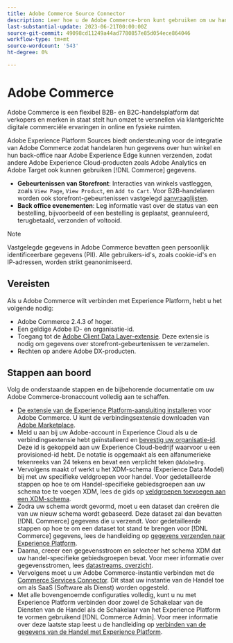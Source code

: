 ```yaml
---
title: Adobe Commerce Source Connector
description: Leer hoe u de Adobe Commerce-bron kunt gebruiken om uw handelsgegevens naar het Experience Platform te brengen.
last-substantial-update: 2023-06-21T00:00:00Z
source-git-commit: 49098cd11249a44ad7780857e85d054ece864046
workflow-type: tm+mt
source-wordcount: '543'
ht-degree: 0%

---
```


# Adobe Commerce

Adobe Commerce is een flexibel B2B- en B2C-handelsplatform dat verkopers en merken in staat stelt hun omzet te versnellen via klantgerichte digitale commerciële ervaringen in online en fysieke ruimten.

Adobe Experience Platform Sources biedt ondersteuning voor de integratie van Adobe Commerce zodat handelaren hun gegevens over hun winkel en hun back-office naar Adobe Experience Edge kunnen verzenden, zodat andere Adobe Experience Cloud-producten zoals Adobe Analytics en Adobe Target ook kunnen gebruiken [!DNL Commerce] gegevens.

* **Gebeurtenissen van Storefront**: Interacties van winkels vastleggen, zoals `View Page`, `View Product`, en `Add to Cart`. Voor B2B-handelaren worden ook storefront-gebeurtenissen vastgelegd [aanvraaglijsten](<https://experienceleague.adobe.com/docs/commerce-admin/b2b/requisition-lists/requisition-lists.html>).
* **Back office evenementen**: Leg informatie vast over de status van een bestelling, bijvoorbeeld of een bestelling is geplaatst, geannuleerd, terugbetaald, verzonden of voltooid.

>[!NOTE]
>
>Vastgelegde gegevens in Adobe Commerce bevatten geen persoonlijk identificeerbare gegevens (PII). Alle gebruikers-id&#39;s, zoals cookie-id&#39;s en IP-adressen, worden strikt geanonimiseerd.

## Vereisten

Als u Adobe Commerce wilt verbinden met Experience Platform, hebt u het volgende nodig:

* Adobe Commerce 2.4.3 of hoger.
* Een geldige Adobe ID- en organisatie-id.
* Toegang tot de [Adobe Client Data Layer-extensie](../../../tags/extensions/client/client-data-layer/overview.md). Deze extensie is nodig om gegevens over storefront-gebeurtenissen te verzamelen.
* Rechten op andere Adobe DX-producten.

## Stappen aan boord

Volg de onderstaande stappen en de bijbehorende documentatie om uw Adobe Commerce-bronaccount volledig aan te schaffen.

* [De extensie van de Experience Platform-aansluiting installeren](https://experienceleague.adobe.com/docs/commerce-merchant-services/experience-platform-connector/fundamentals/install.html) voor Adobe Commerce. U kunt de verbindingsextensie downloaden van [Adobe Marketplace](https://commercemarketplace.adobe.com/magento-experience-platform-connector.html).
* Meld u aan bij uw Adobe-account in Experience Cloud als u de verbindingsextensie hebt geïnstalleerd en [bevestig uw organisatie-id](https://experienceleague.adobe.com/docs/core-services/interface/administration/organizations.html?lang=en#concept_EA8AEE5B02CF46ACBDAD6A8508646255). Deze id is gekoppeld aan uw Experience Cloud-bedrijf waarvoor u een provisioned-id hebt. De notatie is opgemaakt als een alfanumerieke tekenreeks van 24 tekens en bevat een verplicht teken `@AdobeOrg`.
* Vervolgens maakt of werkt u het XDM-schema (Experience Data Model) bij met uw specifieke veldgroepen voor handel. Voor gedetailleerde stappen op hoe te om Handel-specifieke gebiedsgroepen aan uw schema toe te voegen XDM, lees de gids op [veldgroepen toevoegen aan een XDM-schema](https://experienceleague.adobe.com/docs/commerce-merchant-services/experience-platform-connector/fundamentals/update-xdm.html).
* Zodra uw schema wordt gevormd, moet u een dataset dan creëren die van uw nieuw schema wordt gebaseerd. Deze dataset zal dan bevatten [!DNL Commerce] gegevens die u verzendt. Voor gedetailleerde stappen op hoe te om een dataset tot stand te brengen voor [!DNL Commerce] gegevens, lees de handleiding op [gegevens verzenden naar Experience Platform](https://experienceleague.adobe.com/docs/platform-learn/implement-mobile-sdk/experience-cloud/platform.html?lang=en#create-a-dataset).
* Daarna, creeer een gegevensstroom en selecteer het schema XDM dat uw handel-specifieke gebiedsgroepen bevat. Voor meer informatie over gegevensstromen, lees [datastreams, overzicht](https://experienceleague.adobe.com/docs/experience-platform/edge/datastreams/overview.html).
* Vervolgens moet u uw Adobe Commerce-instantie verbinden met de [Commerce Services Connector](https://experienceleague.adobe.com/docs/commerce-merchant-services/user-guides/integration-services/saas.html). Dit staat uw instantie van de Handel toe om als SaaS (Software als Dienst) worden opgesteld.
* Met alle bovengenoemde configuraties volledig, kunt u nu met Experience Platform verbinden door zowel de Schakelaar van de Diensten van de Handel als de Schakelaar van het Experience Platform te vormen gebruikend [!DNL Commerce Admin]. Voor meer informatie over deze laatste stap leest u de handleiding op [verbinden van de gegevens van de Handel met Experience Platform](https://experienceleague.adobe.com/docs/commerce-merchant-services/experience-platform-connector/fundamentals/connect-data.html).
